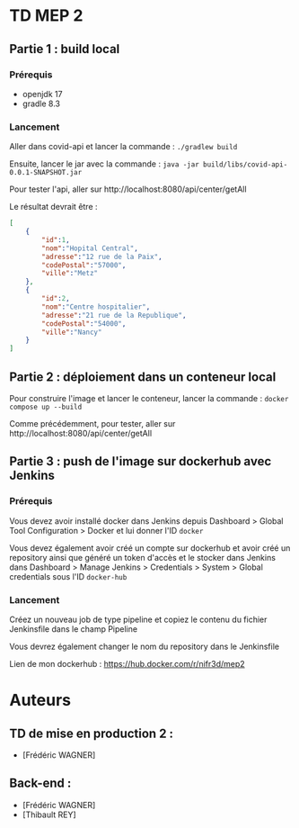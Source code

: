 # TD MEP 2

## Partie 1 : build local

### Prérequis

- openjdk 17
- gradle 8.3

### Lancement

Aller dans covid-api et lancer la commande : `./gradlew build`

Ensuite, lancer le jar avec la commande : `java -jar build/libs/covid-api-0.0.1-SNAPSHOT.jar`

Pour tester l'api, aller sur http://localhost:8080/api/center/getAll

Le résultat devrait être :

```json
[
    {
        "id":1,
        "nom":"Hopital Central",
        "adresse":"12 rue de la Paix",
        "codePostal":"57000",
        "ville":"Metz"
    },
    {
        "id":2,
        "nom":"Centre hospitalier",
        "adresse":"21 rue de la Republique",
        "codePostal":"54000",
        "ville":"Nancy"
    }
]
```
## Partie 2 : déploiement dans un conteneur local

Pour construire l'image et lancer le conteneur, lancer la commande : `docker compose up --build`

Comme précédemment, pour tester, aller sur http://localhost:8080/api/center/getAll

## Partie 3 : push de l'image sur dockerhub avec Jenkins

### Prérequis

Vous devez avoir installé docker dans Jenkins depuis Dashboard > Global Tool Configuration > Docker et lui donner l'ID `docker`

Vous devez également avoir créé un compte sur dockerhub et avoir créé un repository ainsi que généré un token d'accès et le stocker dans Jenkins dans Dashboard > Manage Jenkins > Credentials > System > Global credentials sous l'ID `docker-hub`

### Lancement

Créez un nouveau job de type pipeline et copiez le contenu du fichier Jenkinsfile dans le champ Pipeline

Vous devrez également changer le nom du repository dans le Jenkinsfile

Lien de mon dockerhub : https://hub.docker.com/r/nifr3d/mep2

# Auteurs

## TD de mise en production 2 :

- [Frédéric WAGNER]
  
## Back-end :

- [Frédéric WAGNER]
- [Thibault REY]